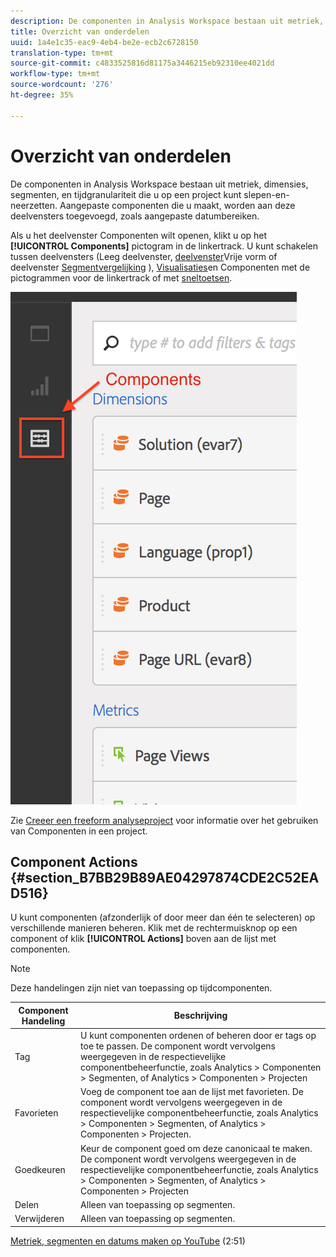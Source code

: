 ```yaml
---
description: De componenten in Analysis Workspace bestaan uit metriek, dimensies, segmenten, en tijdgranulariteit die u op een project kunt slepen-en-neerzetten. Aangepaste componenten die u maakt, worden aan deze deelvensters toegevoegd, zoals aangepaste datumbereiken.
title: Overzicht van onderdelen
uuid: 1a4e1c35-eac9-4eb4-be2e-ecb2c6728150
translation-type: tm+mt
source-git-commit: c4833525816d81175a3446215eb92310ee4021dd
workflow-type: tm+mt
source-wordcount: '276'
ht-degree: 35%

---
```



# Overzicht van onderdelen

De componenten in Analysis Workspace bestaan uit metriek, dimensies, segmenten, en tijdgranulariteit die u op een project kunt slepen-en-neerzetten. Aangepaste componenten die u maakt, worden aan deze deelvensters toegevoegd, zoals aangepaste datumbereiken.

Als u het deelvenster Componenten wilt openen, klikt u op het **[!UICONTROL Components]** pictogram in de linkertrack. U kunt schakelen tussen deelvensters (Leeg deelvenster, [deelvenster](/help/analyze/analysis-workspace/visualizations/freeform-table.md)Vrije vorm of deelvenster [Segmentvergelijking](/help/analyze/analysis-workspace/c-panels/c-segment-comparison/segment-comparison.md) ), [Visualisaties](/help/analyze/analysis-workspace/visualizations/freeform-analysis-visualizations.md)en Componenten met de pictogrammen voor de linkertrack of met [sneltoetsen](/help/analyze/analysis-workspace/build-workspace-project/fa-shortcut-keys.md).

![](assets/components.png)

Zie [Creeer een freeform analyseproject](/help/analyze/analysis-workspace/build-workspace-project/t-freeform-project.md) voor informatie over het gebruiken van Componenten in een project.

## Component Actions {#section_B7BB29B89AE04297874CDE2C52EAD516}

U kunt componenten (afzonderlijk of door meer dan één te selecteren) op verschillende manieren beheren. Klik met de rechtermuisknop op een component of klik **[!UICONTROL Actions]** boven aan de lijst met componenten.

>[!NOTE]
>
>Deze handelingen zijn niet van toepassing op tijdcomponenten.

| Component Handeling | Beschrijving |
|--- |--- |
| Tag | U kunt componenten ordenen of beheren door er tags op toe te passen. De component wordt vervolgens weergegeven in de respectievelijke componentbeheerfunctie, zoals Analytics > Componenten > Segmenten, of Analytics > Componenten > Projecten |
| Favorieten | Voeg de component toe aan de lijst met favorieten. De component wordt vervolgens weergegeven in de respectievelijke componentbeheerfunctie, zoals Analytics > Componenten > Segmenten, of Analytics > Componenten > Projecten. |
| Goedkeuren | Keur de component goed om deze canonicaal te maken. De component wordt vervolgens weergegeven in de respectievelijke componentbeheerfunctie, zoals Analytics > Componenten > Segmenten, of Analytics > Componenten > Projecten |
| Delen | Alleen van toepassing op segmenten. |
| Verwijderen | Alleen van toepassing op segmenten. |

[Metriek, segmenten en datums maken op YouTube](https://www.youtube.com/watch?v=XXJuNAte8E8&amp;index=25&amp;list=PL2tCx83mn7GuNnQdYGOtlyCu0V5mEZ8sS) (2:51)
